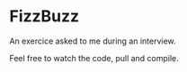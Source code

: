 # FizzBuzz

An exercice asked to me during an interview.

Feel free to watch the code, pull and compile.

